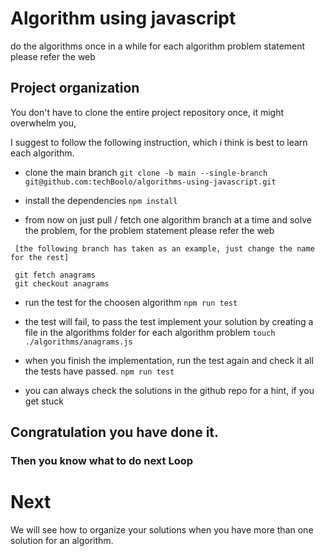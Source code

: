# Algorithm using javascript

do the algorithms once in a while
for each algorithm problem statement please refer the web

## Project organization

You don't have to clone the entire project repository once, it might overwhelm
you,

I suggest to follow the following instruction, which i think is best to learn
each algorithm.

- clone the main branch
  `git clone -b main --single-branch git@github.com:techBoolo/algorithms-using-javascript.git`

- install the dependencies
  `npm install`

- from now on just pull / fetch one algorithm branch at a time and solve the problem,
  for the problem statement please refer the web 

 ```
  [the following branch has taken as an example, just change the name for the rest]

  git fetch anagrams
  git checkout anagrams
``` 

- run the test for the choosen algorithm
  `npm run test`

- the test will fail, to pass the test implement your solution by creating a
  file in the algorithms folder for each algorithm problem
  `touch ./algorithms/anagrams.js`

- when you finish the implementation, run the test again and check it all the
  tests have passed.
  `npm run test`

- you can always check the solutions in the github repo for a hint, if you get
  stuck
  
## Congratulation you have done it.

### Then you know what to do next  **Loop** 

# Next

We will see how to organize your solutions when you have more than one solution
for an algorithm.
